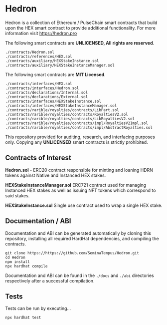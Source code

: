 # Hedron

Hedron is a collection of Ethereum / PulseChain smart contracts that build upon the HEX smart contract to provide additional functionality. For more information visit https://hedron.pro


The following smart contracts are **UNLICENSED, All rights are reserved**. 

    ./contracts/Hedron.sol
    ./contracts/references/HEX.sol
    ./contracts/auxiliary/HEXStakeInstance.sol
    ./contracts/auxiliary/HEXStakeInstanceManager.sol


The following smart contracts are **MIT Licensed**. 

    ./contracts/interfaces/HEX.sol
    ./contracts/interfaces/Hedron.sol
    ./contracts/declarations/Internal.sol
    ./contracts/declarations/External.sol
    ./contracts/interfaces/HEXStakeInstance.sol
    ./contracts/interfaces/HEXStakeInstanceManager.sol
    ./contracts/rarible/royalties/contracts/LibPart.sol
    ./contracts/rarible/royalties/contracts/RoyaltiesV2.sol
    ./contracts/rarible/royalties/contracts/LibRoyaltiesV2.sol
    ./contracts/rarible/royalties/contracts/impl/RoyaltiesV2Impl.sol
    ./contracts/rarible/royalties/contracts/impl/AbstractRoyalties.sol


This repository provided for auditing, research, and interfacing purposes only. Copying any **UNLICENSED** smart contracts is strictly prohibited.


## Contracts of Interest

**Hedron.sol** - ERC20 contract responsible for minting and loaning HDRN tokens against Native and Instanced HEX stakes.

**HEXStakeInstanceManager.sol** ERC721 contract used for managing Instanced HEX stakes as well as issuing NFT tokens which correspond to said stakes.
 
**HEXStakeInstance.sol** Single use contract used to wrap a single HEX stake.

## Documentation / ABI

Documentation and ABI can be generated automatically by cloning this repository, installing all required HardHat dependencies, and compiling the contracts.

    git clone https://https://github.com/SeminaTempus/Hedron.git
    cd Hedron
    npm install
    npx hardhat compile

Documentation and ABI can be found in the `./docs` and `./abi` directories respectively after a successful compilation.

## Tests

Tests can be run by executing...

    npx hardhat test
